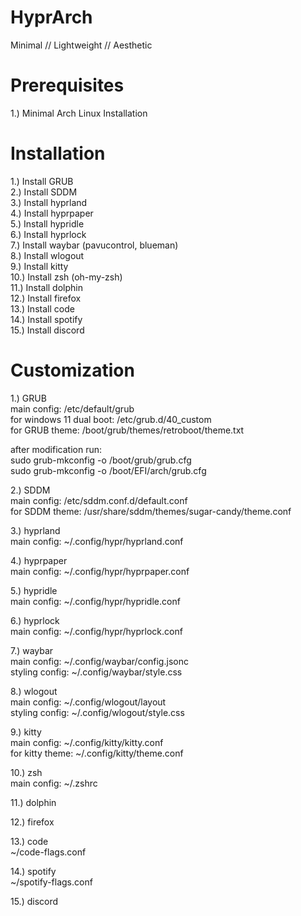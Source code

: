 # HyprArch
Minimal // Lightweight // Aesthetic

# Prerequisites
1.) Minimal Arch Linux Installation

# Installation
1.) Install GRUB  
2.) Install SDDM  
3.) Install hyprland  
4.) Install hyprpaper  
5.) Install hypridle  
6.) Install hyprlock  
7.) Install waybar (pavucontrol, blueman)  
8.) Install wlogout  
9.) Install kitty  
10.) Install zsh (oh-my-zsh)  
11.) Install dolphin  
12.) Install firefox  
13.) Install code  
14.) Install spotify  
15.) Install discord  

# Customization
1.) GRUB  
main config: /etc/default/grub  
for windows 11 dual boot: /etc/grub.d/40_custom  
for GRUB theme: /boot/grub/themes/retroboot/theme.txt  
  
after modification run:  
sudo grub-mkconfig -o /boot/grub/grub.cfg  
sudo grub-mkconfig -o /boot/EFI/arch/grub.cfg  
  
2.) SDDM  
main config: /etc/sddm.conf.d/default.conf  
for SDDM theme: /usr/share/sddm/themes/sugar-candy/theme.conf  
  
3.) hyprland  
main config: ~/.config/hypr/hyprland.conf  
  
4.) hyprpaper  
main config: ~/.config/hypr/hyprpaper.conf  
  
5.) hypridle  
main config: ~/.config/hypr/hypridle.conf  
  
6.) hyprlock  
main config: ~/.config/hypr/hyprlock.conf  
  
7.) waybar  
main config: ~/.config/waybar/config.jsonc  
styling config: ~/.config/waybar/style.css  
  
8.) wlogout  
main config: ~/.config/wlogout/layout  
styling config: ~/.config/wlogout/style.css  
  
9.) kitty  
main config: ~/.config/kitty/kitty.conf  
for kitty theme: ~/.config/kitty/theme.conf  
  
10.) zsh  
main config: ~/.zshrc  
  
11.) dolphin  
  
12.) firefox  
  
13.) code  
~/code-flags.conf  
  
14.) spotify  
~/spotify-flags.conf  

15.) discord  
